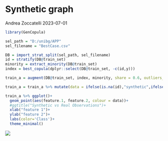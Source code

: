 Synthetic graph
================
Andrea Zoccatelli
2023-07-01

``` r
library(GenCopula)
```

``` r
sel_path = "D:/unibg/APP"
sel_filename = "BestCase.csv"
```

``` r
DB = import_strat_split(sel_path, sel_filename)
id = stratify(DB@train_set)
minority = extract_minority(DB@train_set)
index = best_copula(dplyr::select(DB@train_set, -c(id,y)))

train_a = augment(DB@train_set, index, minority, share = 0.6, outliers_r = 1, nearest = 1)

train_a = train_a %>% mutate(data = ifelse(is.na(id),"synthetic",ifelse(y == 1,"positive","negative")))
```

``` r
train_a %>% ggplot()+
  geom_point(aes(feature.1, feature.2, colour = data))+
  #ggtitle("Synthetic vs Real Observations")+
  xlab("feature 1")+
  ylab("feature 2")+
  labs(color='Class')+
  theme_minimal()
```

![](Graph/unnamed-chunk-3-1.png)<!-- -->
